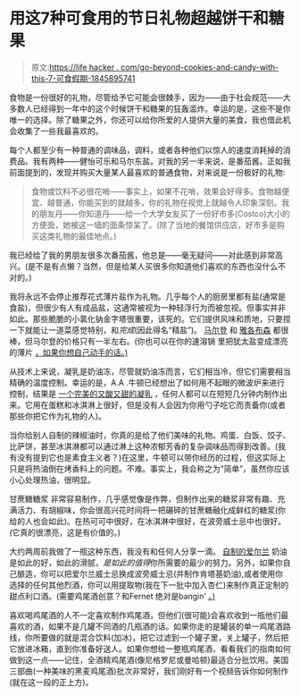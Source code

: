 # 用这7种可食用的节日礼物超越饼干和糖果

> 原文:[https://life hacker . com/go-beyond-cookies-and-candy-with-this-7-可食假期-1845895741](https://lifehacker.com/go-beyond-cookies-and-candy-with-these-7-edible-holiday-1845895741)

食物是一份很好的礼物，尽管给予它可能会很棘手，因为——由于社会规范——大多数人已经得到一年中的这个时候饼干和糖果的狂轰滥炸。幸运的是，这些不是你唯一的选择。除了糖果之外，你还可以给你所爱的人提供大量的美食，我也借此机会收集了一些我最喜欢的。

每个人都至少有一种普通的调味品，调料，或者各种他们以惊人的速度消耗掉的消费品。我有两种——健怡可乐和马尔东盐。对我的另一半来说，是番茄酱。正如我前面提到的，发现并购买大量某人最喜欢的普通食物，对来说是一份极好的礼物:

> 食物或饮料不必很花哨——事实上，如果不花哨，效果会好得多。食物越便宜、越普通，你能买到的就越多，你的礼物在视觉上就越令人印象深刻。我的朋友丹——你知道丹——给一个大学女友买了一份好市多(Costco)大小的方便面，她被这一墙的面条惊呆了。(除了当地的餐馆供应店，好市多是购买这类礼物的最佳地点。)

我已经给了我的男朋友很多次番茄酱，他总是——毫无疑问——对此感到非常高兴。(是不是有点懒？当然，但是给某人买很多你知道他们喜欢的东西也没什么不对的。)

我将永远不会停止推荐花式薄片盐作为礼物。几乎每个人的厨房里都有盐(通常是食盐)，但很少有人有成品盐，这通常被视为一种轻浮行为而被忽视。但事实并非如此。那些脆脆的小氯化钠金字塔很重要，该死的。它们提供风味和质地，只要捏一下就能让一道菜感觉特别，和*完成*(因此得名“精盐”)。 [马尔登](https://www.worldmarket.com/product/maldon-sea-salt.do) 和 [雅各布森](https://jacobsensalt.com/) 都很棒，但马尔登的价格只有一半左右。(你也可以在你的速溶锅 里把犹太盐变成漂亮的薄片 [，如果你想自己动手的话。)](https://lifehacker.com/make-flaky-finishing-salt-in-your-slow-cooker-or-instan-1831643616)

从技术上来说，凝乳是奶油冻，尽管就奶油冻而言，它们相当冷，但它们需要相当精确的温度控制。幸运的是，A.A .牛顿已经想出了如何用不起眼的微波炉来进行控制，结果是 [一个完美的又酸又甜的凝乳](https://skillet.lifehacker.com/how-to-make-perfect-lemon-curd-in-the-microwave-1826812427) ，任何人都可以在短短几分钟内制作出来。它用在蛋糕和冰淇淋上很好，但是没有人会因为你用勺子吃它而责备你(或者那些你把它作为礼物的人)。

当你给别人自制的辣椒油时，你真的是给了他们美味的礼物。鸡蛋、白饭、饺子、比萨饼，甚至冰淇淋都可以通过淋上这种浓郁芳香的复杂调味品而得到改善。(我有没有提到它也是素食主义者？)在这里，牛顿可以带你经历的过程，但这实际上只是将热油倒在烤香料上的问题。不难。事实上，我会称之为“简单”，虽然你应该小心处理热油，很明显。

甘蔗糖糖浆 非常容易制作，几乎感觉像是作弊，但制作出来的糖浆非常有趣、充满活力、有胡椒味，你会很高兴花时间将一把碾碎的甘蔗糖融化成鲜红的糖浆(你给的人也会如此)。在热可可中很好，在冰淇淋中很好，在波旁威士忌中也很好。(它真的很漂亮，这是有价值的。)

大约两周前我做了一瓶这种东西，我没有和任何人分享一滴。 [自制的爱尔兰](https://skillet.lifehacker.com/make-your-own-irish-cream-immediately-1845788014) 奶油是如此的好，如此的滑腻，*是如此的值得*你所需要的最少的努力。另外，如果你自己酿造，你可以把爱尔兰威士忌换成波旁威士忌(并制作肯塔基奶油),或者使用你选择的任何其他烈酒，你可以用提取物(我在下一批中加入杏仁)来制作真正定制的甜点利口酒。(需要鸡尾酒创意？和Fernet 绝对是bangin' [。)](https://lifehacker.com/fernet-and-irish-cream-need-to-be-together-1845810648)

喜欢喝鸡尾酒的人不一定喜欢制作鸡尾酒，但他们(很可能)会喜欢收到一瓶他们最喜欢的酒，如果不是几罐不同酒的几瓶酒的话。如果你走的是罐装的单一鸡尾酒路线，你所要做的就是混合饮料(加冰)，把它过滤到一个罐子里，关上罐子，然后把它放进冰箱，直到你准备好送人。如果你想给一整瓶鸡尾酒，看看我们的指南如何做到这一点——记住，全酒精鸡尾酒(像尼格罗尼或曼哈顿)最适合分批饮用。美国三部曲(一种美味的黑麦鸡尾酒)批次非常好，我们刚好有一个视频告诉你如何制作(就在这一段的正上方)。